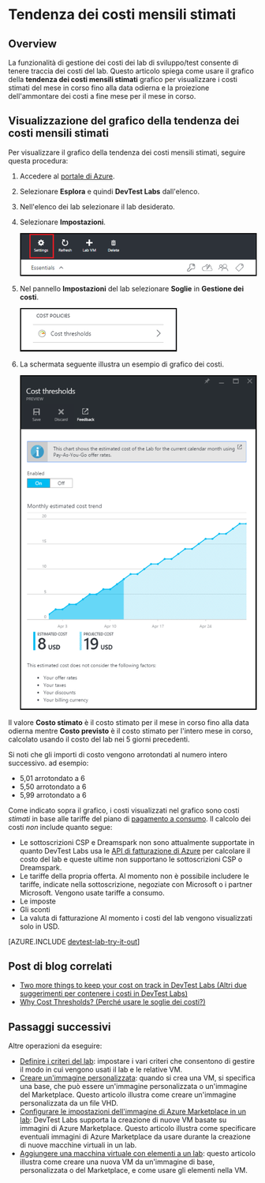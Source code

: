 <properties
	pageTitle="Tendenza dei costi mensili stimati | Microsoft Azure"
	description="Informazioni sul grafico relativo alla tendenza dei costi mensili stimati di DevTest Labs."
	services="devtest-lab,virtual-machines"
	documentationCenter="na"
	authors="tomarcher"
	manager="douge"
	editor=""/>

<tags
	ms.service="devtest-lab"
	ms.workload="na"
	ms.tgt_pltfrm="na"
	ms.devlang="na"
	ms.topic="article"
	ms.date="08/25/2016"
	ms.author="tarcher"/>

# Tendenza dei costi mensili stimati

## Overview

La funzionalità di gestione dei costi dei lab di sviluppo/test consente di tenere traccia dei costi del lab. Questo articolo spiega come usare il grafico della **tendenza dei costi mensili stimati** grafico per visualizzare i costi stimati del mese in corso fino alla data odierna e la proiezione dell'ammontare dei costi a fine mese per il mese in corso.

## Visualizzazione del grafico della tendenza dei costi mensili stimati

Per visualizzare il grafico della tendenza dei costi mensili stimati, seguire questa procedura:

1. Accedere al [portale di Azure](http://go.microsoft.com/fwlink/p/?LinkID=525040).

1. Selezionare **Esplora** e quindi **DevTest Labs** dall'elenco.

1. Nell'elenco dei lab selezionare il lab desiderato.

1. Selezionare **Impostazioni**.

	![Impostazioni](./media/devtest-lab-configure-cost-management/lab-blade-settings.png)

1. Nel pannello **Impostazioni** del lab selezionare **Soglie** in **Gestione dei costi**.

	![Menu](./media/devtest-lab-configure-cost-management/menu.png)
 
1. La schermata seguente illustra un esempio di grafico dei costi.

    ![Grafico dei costi](./media/devtest-lab-configure-cost-management/graph.png)

Il valore **Costo stimato** è il costo stimato per il mese in corso fino alla data odierna mentre **Costo previsto** è il costo stimato per l'intero mese in corso, calcolato usando il costo del lab nei 5 giorni precedenti.
 
Si noti che gli importi di costo vengono arrotondati al numero intero successivo. ad esempio:

- 5,01 arrotondato a 6
- 5,50 arrotondato a 6
- 5,99 arrotondato a 6

Come indicato sopra il grafico, i costi visualizzati nel grafico sono costi *stimati* in base alle tariffe del piano di [pagamento a consumo](https://azure.microsoft.com/offers/ms-azr-0003p/). Il calcolo dei costi *non* include quanto segue:

- Le sottoscrizioni CSP e Dreamspark non sono attualmente supportate in quanto DevTest Labs usa le [API di fatturazione di Azure](../billing-usage-rate-card-overview.md) per calcolare il costo del lab e queste ultime non supportano le sottoscrizioni CSP o Dreamspark.
- Le tariffe della propria offerta. Al momento non è possibile includere le tariffe, indicate nella sottoscrizione, negoziate con Microsoft o i partner Microsoft. Vengono usate tariffe a consumo.
- Le imposte
- Gli sconti
- La valuta di fatturazione Al momento i costi del lab vengono visualizzati solo in USD.

[AZURE.INCLUDE [devtest-lab-try-it-out](../../includes/devtest-lab-try-it-out.md)]

## Post di blog correlati

- [Two more things to keep your cost on track in DevTest Labs (Altri due suggerimenti per contenere i costi in DevTest Labs)](https://blogs.msdn.microsoft.com/devtestlab/2016/06/21/keep-your-cost-on-track/)
- [Why Cost Thresholds? (Perché usare le soglie dei costi?)](https://blogs.msdn.microsoft.com/devtestlab/2016/04/11/why-cost-thresholds/)

## Passaggi successivi

Altre operazioni da eseguire:

- [Definire i criteri del lab](./devtest-lab-set-lab-policy.md): impostare i vari criteri che consentono di gestire il modo in cui vengono usati il lab e le relative VM.
- [Creare un'immagine personalizzata](./devtest-lab-create-template.md): quando si crea una VM, si specifica una base, che può essere un'immagine personalizzata o un'immagine del Marketplace. Questo articolo illustra come creare un'immagine personalizzata da un file VHD.
- [Configurare le impostazioni dell'immagine di Azure Marketplace in un lab](./devtest-lab-configure-marketplace-images.md): DevTest Labs supporta la creazione di nuove VM basate su immagini di Azure Marketplace. Questo articolo illustra come specificare eventuali immagini di Azure Marketplace da usare durante la creazione di nuove macchine virtuali in un lab.
- [Aggiungere una macchina virtuale con elementi a un lab](./devtest-lab-add-vm-with-artifacts.md): questo articolo illustra come creare una nuova VM da un'immagine di base, personalizzata o del Marketplace, e come usare gli elementi nella VM.

<!---HONumber=AcomDC_0831_2016-->